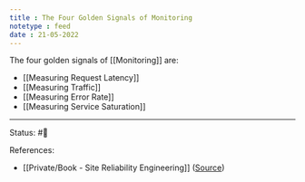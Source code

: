 ```yaml
---
title : The Four Golden Signals of Monitoring
notetype : feed
date : 21-05-2022
---
```


The four golden signals of [[Monitoring]] are:
- [[Measuring Request Latency]]
- [[Measuring Traffic]]
- [[Measuring Error Rate]]
- [[Measuring Service Saturation]]


-----

Status: #🌲 

References:
-  [[Private/Book - Site Reliability Engineering]] ([Source](https://sre.google/sre-book/table-of-contents/))
